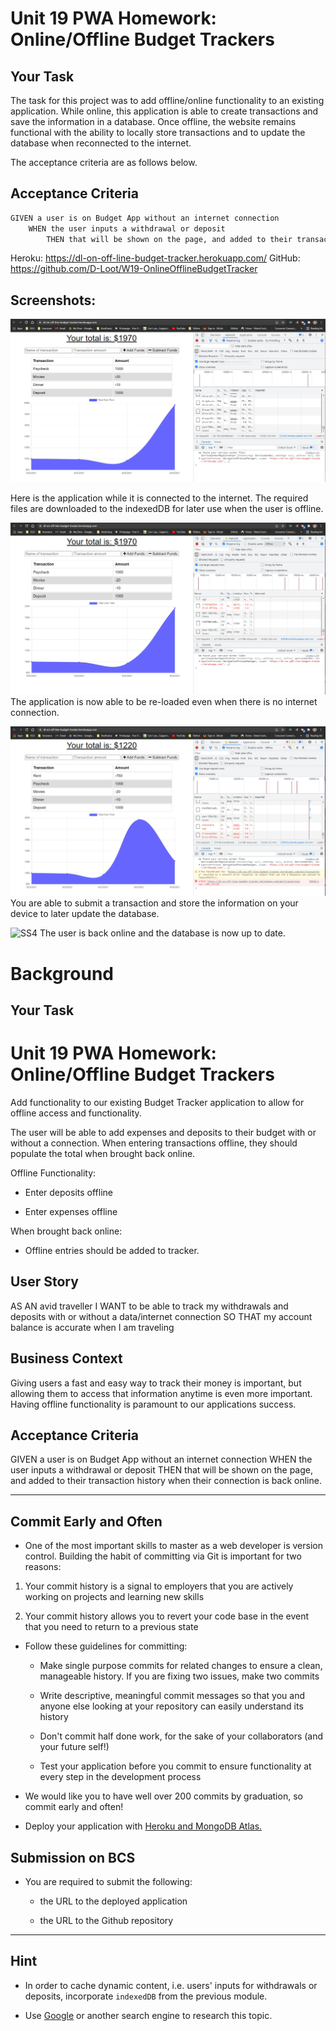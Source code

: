 # Unit 19 PWA Homework: Online/Offline Budget Trackers

## Your Task

The task for this project was to add offline/online functionality to an existing application. While online, this application is able to create transactions and save the information in a database. Once offline, the website remains functional with the ability to locally store transactions and to update the database when reconnected to the internet.

The acceptance criteria are as follows below.

## Acceptance Criteria

```md
GIVEN a user is on Budget App without an internet connection
    WHEN the user inputs a withdrawal or deposit
        THEN that will be shown on the page, and added to their transaction history when their connection is back online.
```

Heroku: https://dl-on-off-line-budget-tracker.herokuapp.com/
GitHub: https://github.com/D-Loot/W19-OnlineOfflineBudgetTracker

## Screenshots:

![SS1](./Images/SS1.PNG)

Here is the application while it is connected to the internet. The required files are downloaded to the indexedDB for later use when the user is offline.

![SS2](./Images/SS2.PNG)
The application is now able to be re-loaded even when there is no internet connection.

![SS3](./Images/SS3.PNG)
You are able to submit a transaction and store the information on your device to later update the database.

![SS4](./Assets/SS4.PNG)
The user is back online and the database is now up to date.

# Background

## Your Task

# Unit 19 PWA Homework: Online/Offline Budget Trackers

Add functionality to our existing Budget Tracker application to allow for offline access and functionality.

The user will be able to add expenses and deposits to their budget with or without a connection. When entering transactions offline, they should populate the total when brought back online.

Offline Functionality:

  * Enter deposits offline

  * Enter expenses offline

When brought back online:

  * Offline entries should be added to tracker.

## User Story
AS AN avid traveller
I WANT to be able to track my withdrawals and deposits with or without a data/internet connection
SO THAT my account balance is accurate when I am traveling

## Business Context

Giving users a fast and easy way to track their money is important, but allowing them to access that information anytime is even more important. Having offline functionality is paramount to our applications success.


## Acceptance Criteria
GIVEN a user is on Budget App without an internet connection
WHEN the user inputs a withdrawal or deposit
THEN that will be shown on the page, and added to their transaction history when their connection is back online.

- - -

## Commit Early and Often

* One of the most important skills to master as a web developer is version control. Building the habit of committing via Git is important for two reasons:

1. Your commit history is a signal to employers that you are actively working on projects and learning new skills

2. Your commit history allows you to revert your code base in the event that you need to return to a previous state

* Follow these guidelines for committing:

  * Make single purpose commits for related changes to ensure a clean, manageable history. If you are fixing two issues, make two commits

  * Write descriptive, meaningful commit messages so that you and anyone else looking at your repository can easily understand its history

  * Don't commit half done work, for the sake of your collaborators (and your future self!)

  * Test your application before you commit to ensure functionality at every step in the development process

* We would like you to have well over 200 commits by graduation, so commit early and often!

* Deploy your application with [Heroku and MongoDB Atlas.](../04-Important/MongoAtlas-Deploy.md)

## Submission on BCS

* You are required to submit the following:

  * the URL to the deployed application

  * the URL to the Github repository

- - -

## Hint

* In order to cache dynamic content, i.e. users' inputs for withdrawals or deposits, incorporate `indexedDB` from the previous module.

* Use [Google](https://www.google.com) or another search engine to research this topic.